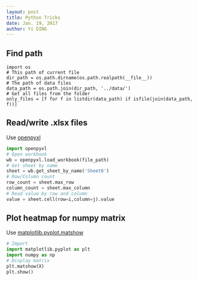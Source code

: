 ```yaml
--- 
layout: post
title: Python Tricks
date: Jan. 19, 2017
author: Yi DING
---
```


[comment]: # (Some Python Tricks)

## Find path
```
import os
# This path of current file
dir_path = os.path.dirname(os.path.realpath(__file__))
# The path of data files
data_path = os.path.join(dir_path, '../data/')
# Get all files from the folder
only_files = [f for f in listdir(data_path) if isfile(join(data_path, f))]

```

## Read/write .xlsx files
Use [openpyxl](https://openpyxl.readthedocs.io/en/default/)

``` python
import openpyxl
# Open workbook
wb = openpyxl.load_workbook(file_path)
# Get sheet by name
sheet = wb.get_sheet_by_name('Sheet0')
# Row/Column count
row_count = sheet.max_row
column_count = sheet.max_column
# Read value by row and column
value = sheet.cell(row=i,column=j).value

```

## Plot heatmap for numpy matrix
Use [matplotlib.pyplot.matshow](https://matplotlib.org/api/_as_gen/matplotlib.pyplot.matshow.html)

``` python
# Import
import matplotlib.pyplot as plt
import numpy as np
# Display matrix
plt.matshow(X)
plt.show()

```
